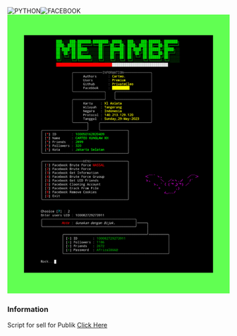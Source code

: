 <img title="PYTHON" src="https://img.shields.io/badge/CODENAME%20-FACEBOOK-SCRIPT?colorA=grey&colorB=green&style=for-the-badge"><img title="FACEBOOK" src="https://img.shields.io/badge/VERSION%20-1.0-SCRIPT?colorA=grey&colorB=green&style=for-the-badge">
![alt text](https://github.com/PrivateCleo/Facebook/blob/main/.github/ISSUE_TEMPLATE/InShot_20230529_194229703.jpg?raw=true)

### Information ###
Script for sell for Publik [Click Here](https/t.me/@cartheo)
